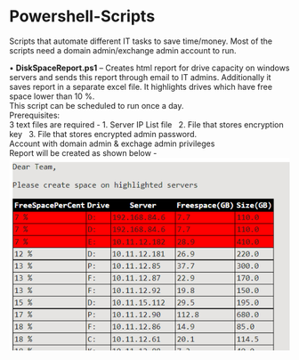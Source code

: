 # Powershell-Scripts
Scripts that automate different IT tasks to save time/money. Most of the scripts need a domain admin/exchange admin account to run. 

•	**DiskSpaceReport.ps1**  –  Creates html report for drive capacity on windows servers and sends this report through email to IT admins. Additionally it saves report in a separate excel file. It highlights drives which have free space lower than 10 %. <br />This script can be scheduled to run once a day.  <br />Prerequisites:
<br />3 text files are required - 1. Server IP List file   &nbsp;&nbsp;2. File that stores encryption key    &nbsp;&nbsp;3. File that stores encrypted admin password. <br /> Account with domain admin & exchage admin privileges
<br /> Report will be created as shown below - 
<br />
![DiskSpaceReport](Images/DiskSpaceReport.png)
